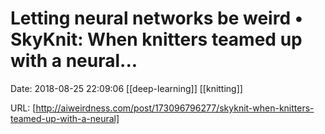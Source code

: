 # Letting neural networks be weird • SkyKnit: When knitters teamed up with a neural...

Date: 2018-08-25 22:09:06
[[deep-learning]] [[knitting]]

URL: [http://aiweirdness.com/post/173096796277/skyknit-when-knitters-teamed-up-with-a-neural]
